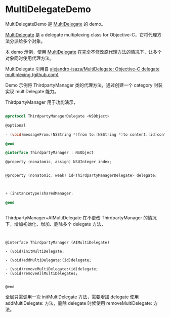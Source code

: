 # MultiDelegateDemo

MultiDelegateDemo 是 [MultiDelegate](https://github.com/alejandro-isaza/MultiDelegate)  的 demo。

[MultiDelegate](https://github.com/alejandro-isaza/MultiDelegate)   是 a delegate multiplexing class for Objective-C，它将代理方法分派给多个对象。

本 demo 示例，使用 [MultiDelegate](https://github.com/alejandro-isaza/MultiDelegate)  在完全不修改原代理方法的情况下，让多个对象同时使用代理方法。



MultiDelegate 引用自 [alejandro-isaza/MultiDelegate: Objective-C delegate multiplexing (github.com)](https://github.com/alejandro-isaza/MultiDelegate)



Demo 示例将 ThirdpartyManager 类的代理方法，通过创建一个 category 封装实现 multiDelegate 能力。 



 ThirdpartyManager 用于功能演示，

```objective-c

@protocol ThirdpartyManagerDelegate <NSObject>

@optional

- (void)messageFrom:(NSString *)from to:(NSString *)to content:(id)content;

@end

@interface ThirdpartyManager : NSObject

@property (nonatomic, assign) NSUInteger index;


@property (nonatomic, weak) id<ThirdpartyManagerDelegate> delegate;



+ (instancetype)sharedManager;

@end
  
```

 ThirdpartyManager+AIMultiDelegate 在不更改 ThirdpartyManager 的情况下，增加初始化、增加、删除多个 delegate 方法，

```objc


@interface ThirdpartyManager (AIMultiDelegate)

- (void)initMultiDelegate;

- (void)addMultiDelegate:(id)delegate;

- (void)removeMultiDelegate:(id)delegate;
- (void)removeAllMultiDelegates;


@end
```



全局只需调用一次 initMultiDelegate 方法，需要增加 delegate 使用 addMultiDelegate: 方法，删除 delegate 时候使用 removeMultiDelegate: 方法。
